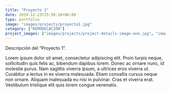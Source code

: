 ```yaml
---
title: "Proyecto 1"
date: 2019-12-23T15:58:10+06:00
type: portfolio
image: "images/projects/proyecto1.jpg"
category: ["REMODELACIÓN"]
project_images: ["images/projects/project-details-image-one.jpg", "images/projects/project-details-image-two.jpg"]
---
```


Descripción del “Proyecto 1”.

Lorem ipsum dolor sit amet, consectetur adipiscing elit. Proin turpis neque, sollicitudin quis felis ac, bibendum dapibus lorem. Donec ac ornare nunc, id molestie purus. Nam sagittis viverra ipsum, a ultrices eros viverra ut. Curabitur a lectus in ex viverra malesuada. Etiam convallis cursus neque non ornare. Aliquam malesuada eu nisi in pulvinar. Cras et viverra erat. Vestibulum tristique elit quis lorem congue venenatis.
